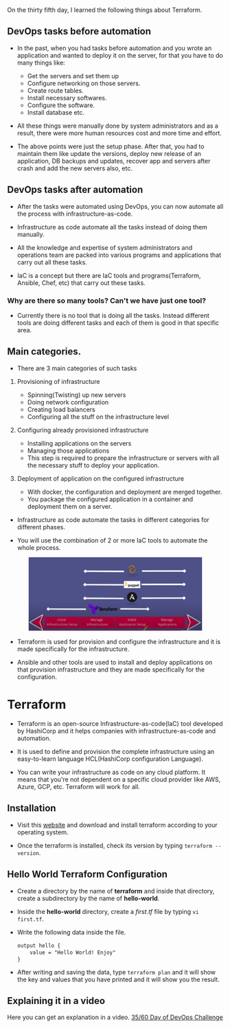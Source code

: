 On the thirty fifth day, I learned the following things about Terraform.

## DevOps tasks before automation

- In the past, when you had tasks before automation and you wrote an application and wanted to deploy it on the server, for that you have to do many things like:

    - Get the servers and set them up
    - Configure networking on those servers.
    - Create route tables.
    - Install necessary softwares.
    - Configure the software.
    - Install database etc.

- All these things were manually done by system administrators and as a result, there were more human resources cost and more time and effort.

- The above points were just the setup phase. After that, you had to maintain them like update the versions, deploy new release of an application, DB backups and updates, recover app and servers after crash and add the new servers also, etc.

## DevOps tasks after automation

- After the tasks were automated using DevOps, you can now automate all the process with infrastructure-as-code.

- Infrastructure as code automate all the tasks instead of doing them manually.

- All the knowledge and expertise of system administrators and operations team are packed into various programs and applications that carry out all these tasks.

- IaC is a concept but there are IaC tools and programs(Terraform, Ansible, Chef, etc) that carry out these tasks.

### Why are there so many tools? Can't we have just one tool?

- Currently there is no tool that is doing all the tasks. Instead different tools are doing different tasks and each of them is good in that specific area.

## Main categories.

- There are 3 main categories of such tasks

1. Provisioning of infrastructure

    - Spinning(Twisting) up new servers
    - Doing network configuration
    - Creating load balancers
    - Configuring all the stuff on the infrastructure level

2. Configuring already provisioned infrastructure

    - Installing applications on the servers
    - Managing those applications
    - This step is required to prepare the infrastructure or servers with all the necessary stuff to deploy your application.

3. Deployment of application on the configured infrastructure

    - With docker, the configuration and deployment are merged together.
    - You package the configured application in a container and deployment them on a server.

- Infrastructure as code automate the tasks in different categories for different phases.

- You will use the combination of 2 or more IaC tools to automate the whole process.

<p align="center"> 
    <img src="../Images/infrastructer.png" alt="Monokle" width="80%" height="80%">
</p>

- Terraform is used for provision and configure the infrastructure and it is made specifically for the infrastructure.

- Ansible and other tools are used to install and deploy applications on that provision infrastructure and they are made specifically for the configuration.

# Terraform

- Terraform is an open-source Infrastructure-as-code(IaC) tool developed by HashiCorp and it helps companies with infrastructure-as-code and automation.

- It is used to define and provision the complete infrastructure using an easy-to-learn language HCL(HashiCorp configuration Language).

- You can write your infrastructure as code on any cloud platform. It means that you're not dependent on a specific cloud provider like AWS, Azure, GCP, etc. Terraform will work for all.

## Installation

- Visit this [website](https://developer.hashicorp.com/terraform/downloads) and download and install terraform according to your operating system.

- Once the terraform is installed, check its version by typing `terraform --version`.

## Hello World Terraform Configuration

- Create a directory by the name of **terraform** and inside that directory, create a subdirectory by the name of **hello-world**.

- Inside the **hello-world** directory, create a *first.tf* file by typing `vi first.tf`.

- Write the following data inside the file.

      output hello {
          value = "Hello World! Enjoy"
      }

- After writing and saving the data, type `terraform plan` and it will show the key and values that you have printed and it will show you the result.

## **Explaining it in a video**

Here you can get an explanation in a video. [35/60 Day of DevOps Challenge](https://www.youtube.com/watch?v=mAHoxXwz-WA&list=PLptbpfKzsc3BtEki4tHQm5Xmpj8w1_JlM&index=33)